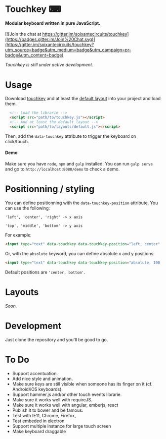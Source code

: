# Touchkey ⌨

#### Modular keyboard written in pure JavaScript.

[![Join the chat at https://gitter.im/soixantecircuits/touchkey](https://badges.gitter.im/Join%20Chat.svg)](https://gitter.im/soixantecircuits/touchkey?utm_source=badge&utm_medium=badge&utm_campaign=pr-badge&utm_content=badge)

*Touchkey is still under active development.*

# Usage

Download [touchkey](touchkey.js) and at least the [default layout](layouts/default.js) into your project and load them.

```html
  <!-- Load the librarie -->
  <script src="path/to/touchkey.js"></script>
  <!-- And at least the default layout -->
  <script src="path/to/layouts/default.js"></script>
```

Then, add the `data-touchkey` attribute to trigger the keyboard on click/touch.

#### Demo

Make sure you have `node`, `npm` and `gulp` installed. You can run `gulp serve` and go to `http://localhost:8080/demo` to check a demo.

# Positionning / styling

You can define positionning with the `data-touchkey-position` attribute. You can use the following:

`'left', 'center', 'right' -> x axis`

`'top', 'middle', 'bottom' -> y axis`

For example:

```html
<input type="text" data-touchkey data-touchkey-position="left, center" />
```

Or, with the `absolute` keyword, you can define absolute x and y positions:

```html
<input type="text" data-touchkey data-touchkey-position="absolute, 100, 150" />
```

Default positions are `'center, bottom'`.

# Layouts

*Soon.*

# Development

Just clone the repository and you'll be good to go.

# To Do

- Support accentuation.
- Add nice style and animation.
- Make sure keys are still visible when someone has its finger on it (cf. Android/iOS keyboards).
- Support hammer.js and/or other touch events librarie.
- Make sure it works well with requireJS.
- Make sure it works well with angular, emberjs, react
- Publish it to bower and be famous.
- Test with IE11, Chrome, Firefox,
- Test embeded in electron
- Support multiple instance for large touch screen
- Make keyboard draggable
